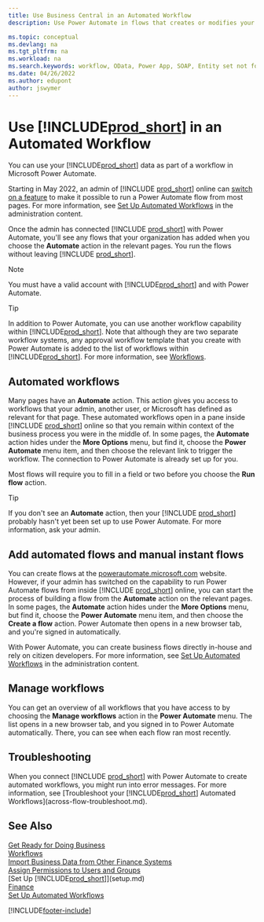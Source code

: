 ```yaml
---
title: Use Business Central in an Automated Workflow
description: Use Power Automate in flows that creates or modifies your Business Central data.

ms.topic: conceptual
ms.devlang: na
ms.tgt_pltfrm: na
ms.workload: na
ms.search.keywords: workflow, OData, Power App, SOAP, Entity set not found, workflowWebhookSubscriptions
ms.date: 04/26/2022
ms.author: edupont
author: jswymer
---
```


# Use [!INCLUDE[prod_short](includes/prod_short.md)] in an Automated Workflow

You can use your [!INCLUDE[prod_short](includes/prod_short.md)] data as part of a workflow in Microsoft Power Automate.  

Starting in May 2022, an admin of [!INCLUDE [prod_short](includes/prod_short.md)] online can [switch on a feature](admin-feature-management.md) to make it possible to run a Power Automate flow from most pages. For more information, see [Set Up Automated Workflows](/dynamics365/business-central/dev-itpro/powerplatform/automate-workflows) in the administration content.  

Once the admin has connected [!INCLUDE [prod_short](includes/prod_short.md)] with Power Automate, you'll see any flows that your organization has added when you choose the **Automate** action in the relevant pages. You run the flows without leaving [!INCLUDE [prod_short](includes/prod_short.md)].  

> [!NOTE]  
> You must have a valid account with [!INCLUDE[prod_short](includes/prod_short.md)] and with Power Automate.  

> [!TIP]
> In addition to Power Automate, you can use another workflow capability within [!INCLUDE[prod_short](includes/prod_short.md)]. Note that although they are two separate workflow systems, any approval workflow template that you create with Power Automate is added to the list of workflows within [!INCLUDE[prod_short](includes/prod_short.md)]. For more information, see [Workflows](across-workflow.md).  

## Automated workflows

Many pages have an **Automate** action. This action gives you access to workflows that your admin, another user, or Microsoft has defined as relevant for that page. These automated workflows open in a pane inside [!INCLUDE [prod_short](includes/prod_short.md)] online so that you remain within context of the business process you were in the middle of. In some pages, the **Automate** action hides under the **More Options** menu, but find it, choose the **Power Automate** menu item, and then choose the relevant link to trigger the workflow. The connection to Power Automate is already set up for you.  

Most flows will require you to fill in a field or two before you choose the **Run flow** action.  

> [!TIP]
> If you don't see an **Automate** action, then your [!INCLUDE [prod_short](includes/prod_short.md)] probably hasn't yet been set up to use Power Automate. For more information, ask your admin.

## Add automated flows and manual instant flows

You can create flows at the [powerautomate.microsoft.com](https://powerautomate.microsoft.com) website. However, if your admin has switched on the capability to run Power Automate flows from inside [!INCLUDE [prod_short](includes/prod_short.md)] online, you can start the process of building a flow from the **Automate** action on the relevant pages. In some pages, the **Automate** action hides under the **More Options** menu, but find it, choose the **Power Automate** menu item, and then choose the **Create a flow** action. Power Automate then opens in a new browser tab, and you're signed in automatically.

With Power Automate, you can create business flows directly in-house and rely on citizen developers​. For more information, see [Set Up Automated Workflows](/dynamics365/business-central/dev-itpro/powerplatform/automate-workflows) in the administration content.  

## Manage workflows

You can get an overview of all workflows that you have access to by choosing the **Manage workflows** action in the **Power Automate** menu. The list opens in a new browser tab, and you signed in to Power Automate automatically. There, you can see when each flow ran most recently.  

## Troubleshooting

When you connect [!INCLUDE [prod_short](includes/prod_short.md)] with Power Automate to create automated workflows, you might run into error messages. For more information, see [Troubleshoot your [!INCLUDE[prod_short](includes/prod_short.md)] Automated Workflows](across-flow-troubleshoot.md).  

## See Also

[Get Ready for Doing Business](ui-get-ready-business.md)  
[Workflows](across-workflow.md)  
[Import Business Data from Other Finance Systems](across-import-data-configuration-packages.md)  
[Assign Permissions to Users and Groups](ui-define-granular-permissions.md)  
[Set Up [!INCLUDE[prod_short](includes/prod_short.md)]](setup.md)  
[Finance](finance.md)  
[Set Up Automated Workflows](/dynamics365/business-central/dev-itpro/powerplatform/automate-workflows)  

[!INCLUDE[footer-include](includes/footer-banner.md)]